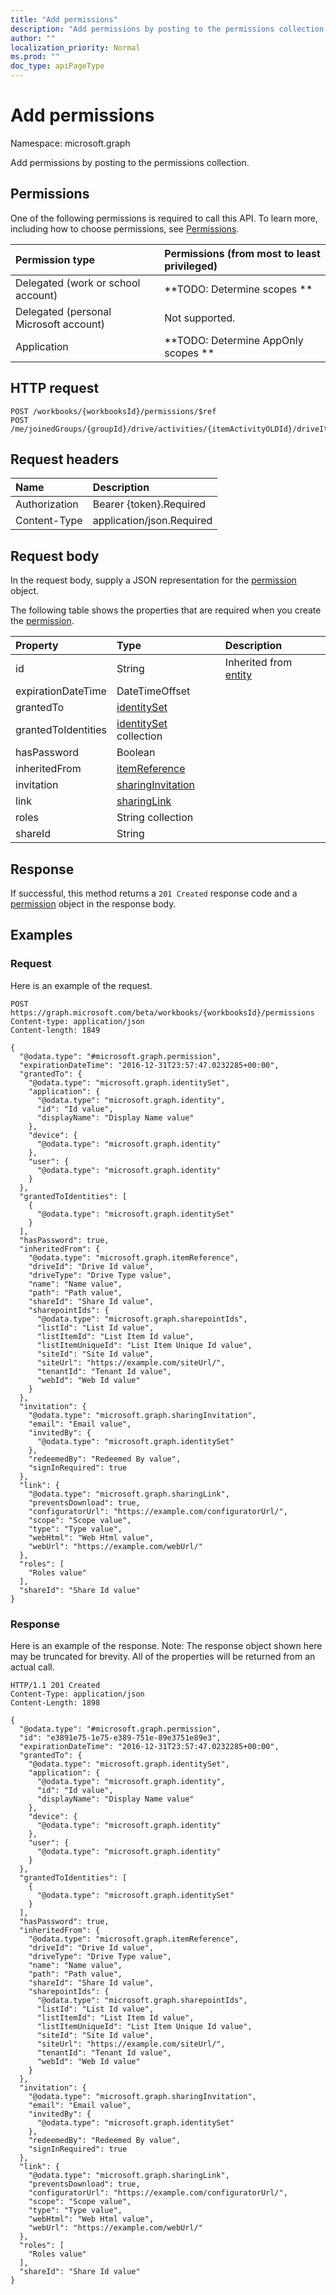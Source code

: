 ```yaml
---
title: "Add permissions"
description: "Add permissions by posting to the permissions collection."
author: ""
localization_priority: Normal
ms.prod: ""
doc_type: apiPageType
---
```


# Add permissions

Namespace: microsoft.graph

Add permissions by posting to the permissions collection.

## Permissions
One of the following permissions is required to call this API. To learn more, including how to choose permissions, see [Permissions](/concepts/permissions-reference.md).

|Permission type|Permissions (from most to least privileged)|
|:---|:---|
|Delegated (work or school account)|**TODO: Determine scopes **|
|Delegated (personal Microsoft account)|Not supported.|
|Application|**TODO: Determine AppOnly scopes **|

## HTTP request
<!-- {
  "blockType": "ignored"
}
-->
``` http
POST /workbooks/{workbooksId}/permissions/$ref
POST /me/joinedGroups/{groupId}/drive/activities/{itemActivityOLDId}/driveItem/permissions/$ref
```

## Request headers
|Name|Description|
|:---|:---|
|Authorization|Bearer {token}.Required|
|Content-Type|application/json.Required|

## Request body
In the request body, supply a JSON representation for the [permission](../resources/permission.md) object.

The following table shows the properties that are required when you create the [permission](../resources/permission.md).

|Property|Type|Description|
|:---|:---|:---|
|id|String| Inherited from [entity](../resources/entity.md)|
|expirationDateTime|DateTimeOffset||
|grantedTo|[identitySet](../resources/identityset.md)||
|grantedToIdentities|[identitySet](../resources/identityset.md) collection||
|hasPassword|Boolean||
|inheritedFrom|[itemReference](../resources/itemreference.md)||
|invitation|[sharingInvitation](../resources/sharinginvitation.md)||
|link|[sharingLink](../resources/sharinglink.md)||
|roles|String collection||
|shareId|String||



## Response
If successful, this method returns a `201 Created` response code and a [permission](../resources/permission.md) object in the response body.

## Examples

### Request
Here is an example of the request.
<!-- {
  "blockType": "request",
  "name": "create_permission_from_"
}
-->
``` http
POST https://graph.microsoft.com/beta/workbooks/{workbooksId}/permissions
Content-type: application/json
Content-length: 1849

{
  "@odata.type": "#microsoft.graph.permission",
  "expirationDateTime": "2016-12-31T23:57:47.0232285+00:00",
  "grantedTo": {
    "@odata.type": "microsoft.graph.identitySet",
    "application": {
      "@odata.type": "microsoft.graph.identity",
      "id": "Id value",
      "displayName": "Display Name value"
    },
    "device": {
      "@odata.type": "microsoft.graph.identity"
    },
    "user": {
      "@odata.type": "microsoft.graph.identity"
    }
  },
  "grantedToIdentities": [
    {
      "@odata.type": "microsoft.graph.identitySet"
    }
  ],
  "hasPassword": true,
  "inheritedFrom": {
    "@odata.type": "microsoft.graph.itemReference",
    "driveId": "Drive Id value",
    "driveType": "Drive Type value",
    "name": "Name value",
    "path": "Path value",
    "shareId": "Share Id value",
    "sharepointIds": {
      "@odata.type": "microsoft.graph.sharepointIds",
      "listId": "List Id value",
      "listItemId": "List Item Id value",
      "listItemUniqueId": "List Item Unique Id value",
      "siteId": "Site Id value",
      "siteUrl": "https://example.com/siteUrl/",
      "tenantId": "Tenant Id value",
      "webId": "Web Id value"
    }
  },
  "invitation": {
    "@odata.type": "microsoft.graph.sharingInvitation",
    "email": "Email value",
    "invitedBy": {
      "@odata.type": "microsoft.graph.identitySet"
    },
    "redeemedBy": "Redeemed By value",
    "signInRequired": true
  },
  "link": {
    "@odata.type": "microsoft.graph.sharingLink",
    "preventsDownload": true,
    "configuratorUrl": "https://example.com/configuratorUrl/",
    "scope": "Scope value",
    "type": "Type value",
    "webHtml": "Web Html value",
    "webUrl": "https://example.com/webUrl/"
  },
  "roles": [
    "Roles value"
  ],
  "shareId": "Share Id value"
}
```

### Response
Here is an example of the response. Note: The response object shown here may be truncated for brevity. All of the properties will be returned from an actual call.
<!-- {
  "blockType": "response",
  "truncated": true,
  "@odata.type": "microsoft.graph.permission"
}
-->
``` http
HTTP/1.1 201 Created
Content-Type: application/json
Content-Length: 1898

{
  "@odata.type": "#microsoft.graph.permission",
  "id": "e3891e75-1e75-e389-751e-89e3751e89e3",
  "expirationDateTime": "2016-12-31T23:57:47.0232285+00:00",
  "grantedTo": {
    "@odata.type": "microsoft.graph.identitySet",
    "application": {
      "@odata.type": "microsoft.graph.identity",
      "id": "Id value",
      "displayName": "Display Name value"
    },
    "device": {
      "@odata.type": "microsoft.graph.identity"
    },
    "user": {
      "@odata.type": "microsoft.graph.identity"
    }
  },
  "grantedToIdentities": [
    {
      "@odata.type": "microsoft.graph.identitySet"
    }
  ],
  "hasPassword": true,
  "inheritedFrom": {
    "@odata.type": "microsoft.graph.itemReference",
    "driveId": "Drive Id value",
    "driveType": "Drive Type value",
    "name": "Name value",
    "path": "Path value",
    "shareId": "Share Id value",
    "sharepointIds": {
      "@odata.type": "microsoft.graph.sharepointIds",
      "listId": "List Id value",
      "listItemId": "List Item Id value",
      "listItemUniqueId": "List Item Unique Id value",
      "siteId": "Site Id value",
      "siteUrl": "https://example.com/siteUrl/",
      "tenantId": "Tenant Id value",
      "webId": "Web Id value"
    }
  },
  "invitation": {
    "@odata.type": "microsoft.graph.sharingInvitation",
    "email": "Email value",
    "invitedBy": {
      "@odata.type": "microsoft.graph.identitySet"
    },
    "redeemedBy": "Redeemed By value",
    "signInRequired": true
  },
  "link": {
    "@odata.type": "microsoft.graph.sharingLink",
    "preventsDownload": true,
    "configuratorUrl": "https://example.com/configuratorUrl/",
    "scope": "Scope value",
    "type": "Type value",
    "webHtml": "Web Html value",
    "webUrl": "https://example.com/webUrl/"
  },
  "roles": [
    "Roles value"
  ],
  "shareId": "Share Id value"
}
```


